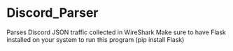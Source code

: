 # Discord_Parser
Parses Discord JSON traffic collected in WireShark
Make sure to have Flask installed on your system to run this program (pip install Flask)
